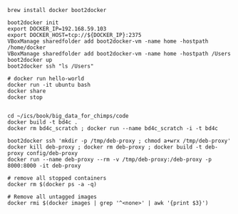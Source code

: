 	brew install docker boot2docker

	boot2docker init
	export DOCKER_IP=192.168.59.103
	export DOCKER_HOST=tcp://${DOCKER_IP}:2375
	VBoxManage sharedfolder add boot2docker-vm -name home -hostpath /home/docker
	VBoxManage sharedfolder add boot2docker-vm -name home -hostpath /Users
	boot2docker up
	boot2docker ssh "ls /Users"

	# docker run hello-world
	docker run -it ubuntu bash
	docker share
	docker stop


	cd ~/ics/book/big_data_for_chimps/code
	docker build -t bd4c .
	docker rm bd4c_scratch ; docker run --name bd4c_scratch -i -t bd4c

	boot2docker ssh 'mkdir -p /tmp/deb-proxy ; chmod a+wrx /tmp/deb-proxy'
	docker kill deb-proxy ; docker rm deb-proxy ; docker build -t deb-proxy config/deb-proxy
	docker run --name deb-proxy --rm -v /tmp/deb-proxy:/deb-proxy -p 8000:8000 -it deb-proxy
	
	# remove all stopped containers
	docker rm $(docker ps -a -q)

	# Remove all untagged images
	docker rmi $(docker images | grep '^<none>' | awk '{print $3}')


